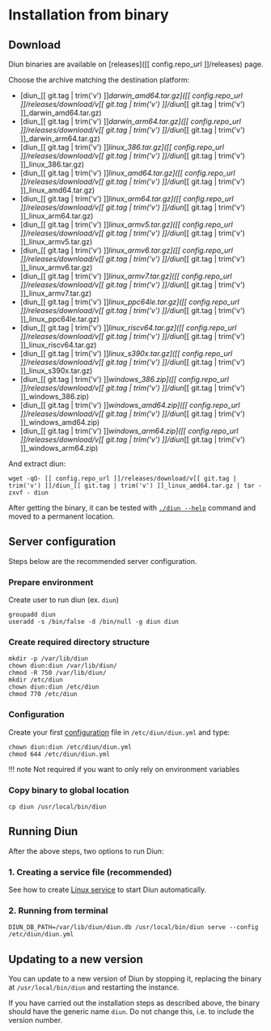 # Installation from binary

## Download

Diun binaries are available on [releases]([[ config.repo_url ]]/releases) page.

Choose the archive matching the destination platform:

* [diun_[[ git.tag | trim('v') ]]_darwin_amd64.tar.gz]([[ config.repo_url ]]/releases/download/v[[ git.tag | trim('v') ]]/diun_[[ git.tag | trim('v') ]]_darwin_amd64.tar.gz)
* [diun_[[ git.tag | trim('v') ]]_darwin_arm64.tar.gz]([[ config.repo_url ]]/releases/download/v[[ git.tag | trim('v') ]]/diun_[[ git.tag | trim('v') ]]_darwin_arm64.tar.gz)
* [diun_[[ git.tag | trim('v') ]]_linux_386.tar.gz]([[ config.repo_url ]]/releases/download/v[[ git.tag | trim('v') ]]/diun_[[ git.tag | trim('v') ]]_linux_386.tar.gz)
* [diun_[[ git.tag | trim('v') ]]_linux_amd64.tar.gz]([[ config.repo_url ]]/releases/download/v[[ git.tag | trim('v') ]]/diun_[[ git.tag | trim('v') ]]_linux_amd64.tar.gz)
* [diun_[[ git.tag | trim('v') ]]_linux_arm64.tar.gz]([[ config.repo_url ]]/releases/download/v[[ git.tag | trim('v') ]]/diun_[[ git.tag | trim('v') ]]_linux_arm64.tar.gz)
* [diun_[[ git.tag | trim('v') ]]_linux_armv5.tar.gz]([[ config.repo_url ]]/releases/download/v[[ git.tag | trim('v') ]]/diun_[[ git.tag | trim('v') ]]_linux_armv5.tar.gz)
* [diun_[[ git.tag | trim('v') ]]_linux_armv6.tar.gz]([[ config.repo_url ]]/releases/download/v[[ git.tag | trim('v') ]]/diun_[[ git.tag | trim('v') ]]_linux_armv6.tar.gz)
* [diun_[[ git.tag | trim('v') ]]_linux_armv7.tar.gz]([[ config.repo_url ]]/releases/download/v[[ git.tag | trim('v') ]]/diun_[[ git.tag | trim('v') ]]_linux_armv7.tar.gz)
* [diun_[[ git.tag | trim('v') ]]_linux_ppc64le.tar.gz]([[ config.repo_url ]]/releases/download/v[[ git.tag | trim('v') ]]/diun_[[ git.tag | trim('v') ]]_linux_ppc64le.tar.gz)
* [diun_[[ git.tag | trim('v') ]]_linux_riscv64.tar.gz]([[ config.repo_url ]]/releases/download/v[[ git.tag | trim('v') ]]/diun_[[ git.tag | trim('v') ]]_linux_riscv64.tar.gz)
* [diun_[[ git.tag | trim('v') ]]_linux_s390x.tar.gz]([[ config.repo_url ]]/releases/download/v[[ git.tag | trim('v') ]]/diun_[[ git.tag | trim('v') ]]_linux_s390x.tar.gz)
* [diun_[[ git.tag | trim('v') ]]_windows_386.zip]([[ config.repo_url ]]/releases/download/v[[ git.tag | trim('v') ]]/diun_[[ git.tag | trim('v') ]]_windows_386.zip)
* [diun_[[ git.tag | trim('v') ]]_windows_amd64.zip]([[ config.repo_url ]]/releases/download/v[[ git.tag | trim('v') ]]/diun_[[ git.tag | trim('v') ]]_windows_amd64.zip)
* [diun_[[ git.tag | trim('v') ]]_windows_arm64.zip]([[ config.repo_url ]]/releases/download/v[[ git.tag | trim('v') ]]/diun_[[ git.tag | trim('v') ]]_windows_arm64.zip)

And extract diun:

```shell
wget -qO- [[ config.repo_url ]]/releases/download/v[[ git.tag | trim('v') ]]/diun_[[ git.tag | trim('v') ]]_linux_amd64.tar.gz | tar -zxvf - diun
```

After getting the binary, it can be tested with [`./diun --help`](../usage/command-line.md#global-options) command
and moved to a permanent location.

## Server configuration

Steps below are the recommended server configuration.

### Prepare environment

Create user to run diun (ex. `diun`)

```shell
groupadd diun
useradd -s /bin/false -d /bin/null -g diun diun
```

### Create required directory structure

```shell
mkdir -p /var/lib/diun
chown diun:diun /var/lib/diun/
chmod -R 750 /var/lib/diun/
mkdir /etc/diun
chown diun:diun /etc/diun
chmod 770 /etc/diun
```

### Configuration

Create your first [configuration](../config/index.md) file in `/etc/diun/diun.yml` and type:

```shell
chown diun:diun /etc/diun/diun.yml
chmod 644 /etc/diun/diun.yml
```

!!! note
    Not required if you want to only rely on environment variables

### Copy binary to global location

```shell
cp diun /usr/local/bin/diun
```

## Running Diun

After the above steps, two options to run Diun:

### 1. Creating a service file (recommended)

See how to create [Linux service](linux-service.md) to start Diun automatically.

### 2. Running from terminal

```shell
DIUN_DB_PATH=/var/lib/diun/diun.db /usr/local/bin/diun serve --config /etc/diun/diun.yml
```

## Updating to a new version

You can update to a new version of Diun by stopping it, replacing the binary at `/usr/local/bin/diun` and restarting
the instance.

If you have carried out the installation steps as described above, the binary should have the generic name `diun`. Do
not change this, i.e. to include the version number.
